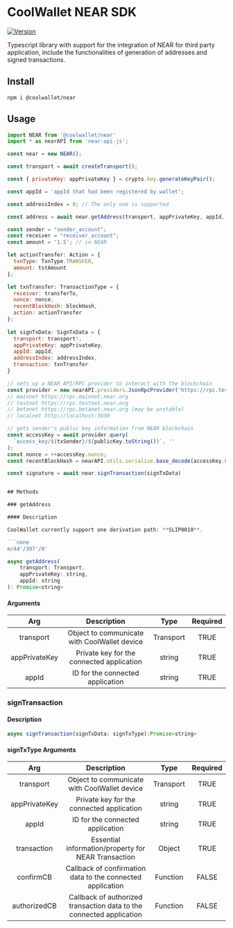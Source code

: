 # CoolWallet NEAR SDK
[![Version](https://img.shields.io/npm/v/@coolwallet/near)](https://www.npmjs.com/package/@coolwallet/near)

Typescript library with support for the integration of NEAR for third party application, include the functionalities of generation of addresses and signed transactions.

## Install

```shell
npm i @coolwallet/near
```

## Usage

```javascript
import NEAR from '@coolwallet/near'
import * as nearAPI from 'near-api-js';

const near = new NEAR();

const transport = await createTransport();

const { privateKey: appPrivateKey } = crypto.key.generateKeyPair();

const appId = 'appId that had been registered by wallet';

const addressIndex = 0; // The only one is supported

const address = await near.getAddress(transport, appPrivateKey, appId, addressIndex)

const sender = "sender_account";
const receiver = "receiver_account";
const amount = '1.5'; // in NEAR

let actionTransfer: Action = {
  txnType: TxnType.TRANSFER,
  amount: tstAmount
};

let txnTransfer: TransactionType = {
  receiver: transferTo,
  nonce: nonce,
  recentBlockHash: blockHash,
  action: actionTransfer
};
      
let signTxData: SignTxData = {
  transport: transport!,
  appPrivateKey: appPrivateKey,
  appId: appId,
  addressIndex: addressIndex,
  transaction: txnTransfer
}

// sets up a NEAR API/RPC provider to interact with the blockchain
const provider = new nearAPI.providers.JsonRpcProvider('https://rpc.testnet.near.org');
// mainnet https://rpc.mainnet.near.org
// testnet https://rpc.testnet.near.org
// betanet https://rpc.betanet.near.org (may be unstable)
// localnet http://localhost:3030

// gets sender's public key information from NEAR blockchain 
const accessKey = await provider.query(
  `access_key/${txSender}/${publicKey.toString()}`, ''
);
const nonce = ++accessKey.nonce;
const recentBlockHash = nearAPI.utils.serialize.base_decode(accessKey.block_hash);

const signature = await near.signTransaction(signTxData)


## Methods

### getAddress

#### Description

CoolWallet currently support one derivation path: **SLIP0010**.

```none
m/44'/397'/0'
```

```javascript
async getAddress(
    transport: Transport, 
    appPrivateKey: string, 
    appId: string
): Promise<string> 
```

#### Arguments
|      Arg      |                  Description                 |    Type   | Required |
|:-------------:|:--------------------------------------------:|:---------:|:--------:|
|   transport   | Object to communicate with CoolWallet device | Transport |   TRUE   |
| appPrivateKey |   Private key for the connected application  |   string  |   TRUE   |
|     appId     |       ID for the connected application       |   string  |   TRUE   |

### signTransaction

#### Description

```javascript
async signTransaction(signTxData: signTxType):Promise<string>
```
#### signTxType Arguments

|      Arg      |                              Description                             |    Type   | Required |
|:-------------:|:--------------------------------------------------------------------:|:---------:|:--------:|
|   transport   |             Object to communicate with CoolWallet device             | Transport |   TRUE   |
| appPrivateKey |               Private key for the connected application              |   string  |   TRUE   |
|     appId     |                   ID for the connected application                   |   string  |   TRUE   |
|  transaction  |          Essential information/property for NEAR Transaction         |   Object  |   TRUE   |
|   confirmCB   |      Callback of confirmation data to the connected application      |  Function |   FALSE  |
|  authorizedCB | Callback of authorized transaction data to the connected application |  Function |   FALSE  |
